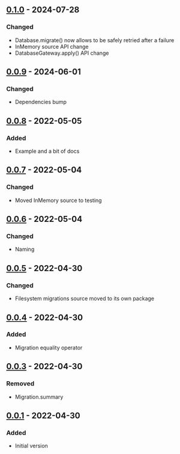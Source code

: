 ## [0.1.0] - 2024-07-28
### Changed
- Database.migrate() now allows to be safely retried after a failure
- InMemory source API change
- DatabaseGateway.apply() API change

## [0.0.9] - 2024-06-01
### Changed
- Dependencies bump

## [0.0.8] - 2022-05-05
### Added
- Example and a bit of docs

## [0.0.7] - 2022-05-04
### Changed
- Moved InMemory source to testing

## [0.0.6] - 2022-05-04
### Changed
- Naming

## [0.0.5] - 2022-04-30
### Changed
- Filesystem migrations source moved to its own package

## [0.0.4] - 2022-04-30
### Added
- Migration equality operator

## [0.0.3] - 2022-04-30
### Removed
- Migration.summary

## [0.0.1] - 2022-04-30
### Added
- Initial version

[0.1.0]: https://github.com/f3ath/migrant/compare/0.0.9...0.1.0
[0.0.9]: https://github.com/f3ath/migrant/compare/0.0.8...0.0.9
[0.0.8]: https://github.com/f3ath/migrant/compare/0.0.7...0.0.8
[0.0.7]: https://github.com/f3ath/migrant/compare/0.0.6...0.0.7
[0.0.6]: https://github.com/f3ath/migrant/compare/0.0.5...0.0.6
[0.0.5]: https://github.com/f3ath/migrant/compare/0.0.4...0.0.5
[0.0.4]: https://github.com/f3ath/migrant/compare/0.0.3...0.0.4
[0.0.3]: https://github.com/f3ath/migrant/compare/0.0.2...0.0.3
[0.0.1]: https://github.com/f3ath/migrant/releases/tag/0.0.1
